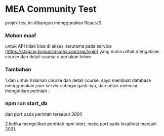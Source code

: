 # MEA Community Test

projek test ini dibangun menggunakan ReactJS

### Mohon maaf

untuk API tidak bisa di akses, terutama pada service
[https://staging.komunitasmea.com/api/login]
yang mana untuk mengakses course dan detail course diperlukan token

### Tambahan

1.dan untuk halaman course dan detail course, saya membuat database menggunakan _json-server_ sebagai ganti nya, dan untuk memulai
mengetikan perintah :

### npm run start_db

dan port pada perintah tersebut _3000_

2.ketika mengetikan perintah _npm start_, maka port pada localhost menjadi 3001.
